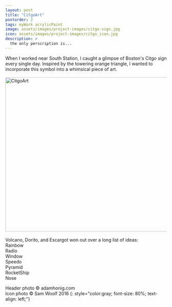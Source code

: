 ```yaml
---
layout: post
title: "CitgoArt"
postorder: 2
tags: myWork acrylicPaint
image: assets/images/project-images/citgo-sign.jpg
icon: assets/images/project-images/citgo_icon.jpg
description: >
  the only perscription is...
---
```

When I worked near South Station, I caught a glimpse of Boston's Citgo sign every single day. Inspired by the towering orange triangle, I wanted to incorporate this symbol into a whimsical piece of art. 
<br><br>
<a data-flickr-embed="true"  href="https://www.flickr.com/photos/141235365@N08/albums/72157666117568621" title="CitgoArt"><img src="https://farm2.staticflickr.com/1543/25868369072_aeef89cf35_z.jpg" width="640" height="480" alt="CitgoArt"></a><script async src="//embedr.flickr.com/assets/client-code.js" charset="utf-8"></script>
<br><br>
Volcano, Dorito, and Escargot won out over a long list of ideas:
<br>Rainbow
<br>Radio
<br>Window
<br>Speedo
<br>Pyramid
<br>RocketShip
<br>Nose
<br>


Header photo &copy; adamhonig.com<br>
Icon photo &copy; Sam Woolf 2016
{: style="color:gray; font-size: 80%; text-align: left;"}